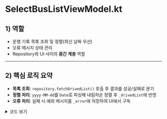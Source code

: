 # SelectBusListViewModel.kt

## 1) 역할
- 운행 기록 목록 조회 및 정렬(최신 날짜 우선)
- 오류 메시지 상태 관리
- Repository와 UI 사이의 **중간 계층** 역할

---

## 2) 핵심 로직 요약
- **목록 조회**: `repository.fetchDrivedList()` 호출 후 결과를 성공/실패로 분기
- **정렬 처리**: `yyyy-MM-dd`를 `Date`로 파싱해 내림차순 정렬 후 `_drivedList`에 반영
- **오류 처리**: 실패 시 예외 메시지를 `_error`에 저장하여 UI에서 구독
  
<details>
<summary> 코드 보기 </summary>

```kotlin
class SelectBusListViewModel(private val repository: SelectBusListRepository) : ViewModel() {

    private val _drivedList = MutableStateFlow<List<DrivedRecord>>(emptyList())
    val drivedList: StateFlow<List<DrivedRecord>> get() = _drivedList

    private val _error = MutableStateFlow<String?>(null)
    val error: StateFlow<String?> get() = _error

    fun loadDrivedList() {
        viewModelScope.launch {
            //목록 조회
            val result = repository.fetchDrivedList()
            if (result.isSuccess) {
                //정렬 처리
                val sorted = result.getOrNull()?.sortedByDescending {
                    SimpleDateFormat("yyyy-MM-dd", Locale.getDefault()).parse(it.date)
                } ?: emptyList()
                _drivedList.value = sorted
            } else {
                // 오류 처리
                _error.value = result.exceptionOrNull()?.message
            }
        }
    }
}
```
</details>


